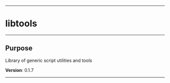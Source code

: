 * * *
# libtools
* * *
## Purpose

Library of generic script utilities and tools

**Version**: 0.1.7

* * *

